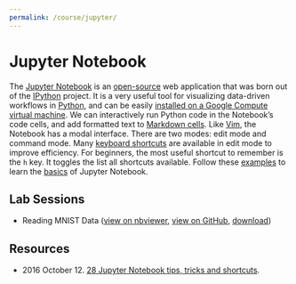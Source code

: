 ```yaml
---
permalink: /course/jupyter/
---
```

# Jupyter Notebook

The [Jupyter Notebook](http://jupyter.org/) is an [open-source](https://github.com/jupyter/notebook) web application that was born out of the [IPython](https://ipython.org/) project. It is a very useful tool for visualizing data-driven workflows in [Python](http://realai.org/course/python/), and can be easily [installed on a Google Compute virtual machine](http://realai.org/course/tensorflow/jupyter-gce/). We can interactively run Python code in the Notebook’s code cells, and add formatted text to [Markdown cells](http://jupyter-notebook.readthedocs.io/en/latest/examples/Notebook/Working%20With%20Markdown%20Cells.html). Like [Vim](http://realai.org/course/vim/), the Notebook has a modal interface. There are two modes: edit mode and command mode. Many [keyboard shortcuts](http://jupyter-notebook.readthedocs.io/en/latest/examples/Notebook/Notebook%20Basics.html#Keyboard-Navigation) are available in edit mode to improve efficiency. For beginners, the most useful shortcut to remember is the `h` key. It toggles the list all shortcuts available. Follow these [examples](http://jupyter-notebook.readthedocs.io/en/latest/examples/Notebook/examples_index.html) to learn the [basics](http://jupyter-notebook.readthedocs.io/en/latest/examples/Notebook/Notebook%20Basics.html) of Jupyter Notebook.

## Lab Sessions

* Reading MNIST Data ([view on nbviewer](http://nbviewer.jupyter.org/url/realai.org/course/lab/reading-MNIST-data.ipynb), [view on GitHub](https://github.com/real-ai/realai.org/blob/master/course/lab/reading-MNIST-data.ipynb), [download](http://realai.org/course/lab/reading-MNIST-data.ipynb))

## Resources

* 2016 October 12. [28 Jupyter Notebook tips, tricks and shortcuts](https://www.dataquest.io/blog/jupyter-notebook-tips-tricks-shortcuts/).

